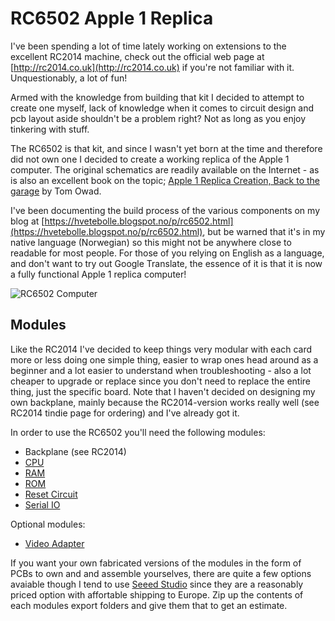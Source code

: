# RC6502 Apple 1 Replica

I've been spending a lot of time lately working on extensions to the excellent RC2014 machine, check out the official web page at [http://rc2014.co.uk](http://rc2014.co.uk) if you're not familiar with it. Unquestionably, a lot of fun!

Armed with the knowledge from building that kit I decided to attempt to create one myself, lack of knowledge when it comes to circuit design and pcb layout aside shouldn't be a problem right? Not as long as you enjoy tinkering with stuff.

The RC6502 is that kit, and since I wasn't yet born at the time and therefore did not own one I decided to create a working replica of the Apple 1 computer. The original schematics are readily available on the Internet - as is also an excellent book on the topic; [Apple 1 Replica Creation, Back to the garage](http://www.applefritter.com/) by Tom Owad.

I've been documenting the build process of the various components on my blog at [https://hvetebolle.blogspot.no/p/rc6502.html](https://hvetebolle.blogspot.no/p/rc6502.html), but be warned that it's in my native language (Norwegian) so this might not be anywhere close to readable for most people. For those of you relying on English as a language, and don't want to try out Google Translate, the essence of it is that it is now a fully functional Apple 1 replica computer!

![RC6502 Computer](https://raw.githubusercontent.com/tebl/RC6502/master/Gallery/2017-06-02%2019.54.19.jpg)

## Modules
Like the RC2014 I've decided to keep things very modular with each card more or less doing one simple thing, easier to wrap ones head around as a beginner and a lot easier to understand when troubleshooting - also a lot cheaper to upgrade or replace since you don't need to replace the entire thing, just the specific board. Note that I haven't decided on designing my own backplane, mainly because the RC2014-version works really well (see RC2014 tindie page for ordering) and I've already got it.

In order to use the RC6502 you'll need the following modules:
- Backplane (see RC2014)
- [CPU](https://github.com/tebl/RC6502/tree/master/RC6502%20CPU)
- [RAM](https://github.com/tebl/RC6502/tree/master/RC6502%20RAM)
- [ROM](https://github.com/tebl/RC6502/tree/master/RC6502%20ROM)
- [Reset Circuit](https://github.com/tebl/RC6502/tree/master/RC6502%20Reset%20Circuit)
- [Serial IO](https://github.com/tebl/RC6502/tree/master/RC6502%20Serial%20IO)

Optional modules:
- [Video Adapter](https://github.com/tebl/RC6502/tree/master/RC6502%20Video%20Adapter)

If you want your own fabricated versions of the modules in the form of PCBs to own and and assemble yourselves, there are quite a few options avaiable though I tend to use [Seeed Studio](https://www.seeedstudio.com/fusion_pcb.html) since they are a reasonably priced option with affortable shipping to Europe. Zip up the contents of each modules export folders and give them that to get an estimate.